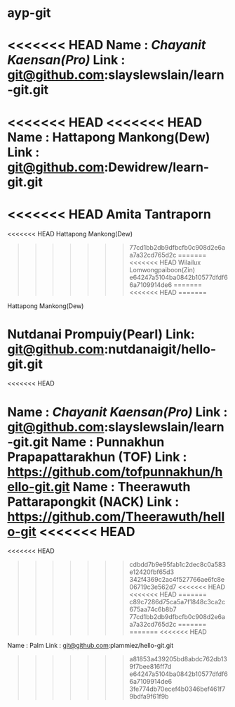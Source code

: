 # ayp-git
<<<<<<< HEAD
Name : *Chayanit Kaensan(Pro)*
Link : git@github.com:slayslewslain/learn-git.git
=======
<<<<<<< HEAD
<<<<<<< HEAD
Name : Hattapong Mankong(Dew)
Link : git@github.com:Dewidrew/learn-git.git
=======
<<<<<<< HEAD
Amita Tantraporn
=======
<<<<<<< HEAD
Hattapong Mankong(Dew)
>>>>>>> 77cd1bb2db9dfbcfb0c908d2e6aa7a32cd765d2c
=======
<<<<<<< HEAD
Wilailux Lomwongpaiboon(Zin)
>>>>>>> e64247a5104ba0842b10577dfdf66a7109914de6
=======
<<<<<<< HEAD
=======



Hattapong Mankong(Dew)


Nutdanai Prompuiy(Pearl)
Link: git@github.com:nutdanaigit/hello-git.git
=======
<<<<<<< HEAD

Name : *Chayanit Kaensan(Pro)*
Link : git@github.com:slayslewslain/learn-git.git
Name : Punnakhun Prapapattarakhun (TOF)
Link : https://github.com/tofpunnakhun/hello-git.git
Name : Theerawuth Pattarapongkit (NACK)
Link : https://github.com/Theerawuth/hello-git
<<<<<<< HEAD
=======
<<<<<<< HEAD
>>>>>>> cdbdd7b9e95fab1c2dec8c0a583e12420fbf65d3
>>>>>>> 342f4369c2ac4f527766ae6fc8e06719c3e562d7
<<<<<<< HEAD
<<<<<<< HEAD
=======
>>>>>>> c89c7286d75ca5a7f1848c3ca2c675aa74c6b8b7
>>>>>>> 77cd1bb2db9dfbcfb0c908d2e6aa7a32cd765d2c
=======
=======
<<<<<<< HEAD

Name : Palm
Link : git@github.com:plammiez/hello-git.git
>>>>>>> a81853a439205bd8abdc762db139f7bee816ff7d
>>>>>>> e64247a5104ba0842b10577dfdf66a7109914de6
>>>>>>> 3fe774db70ecef4b0346bef461f79bdfa9f61f9b
